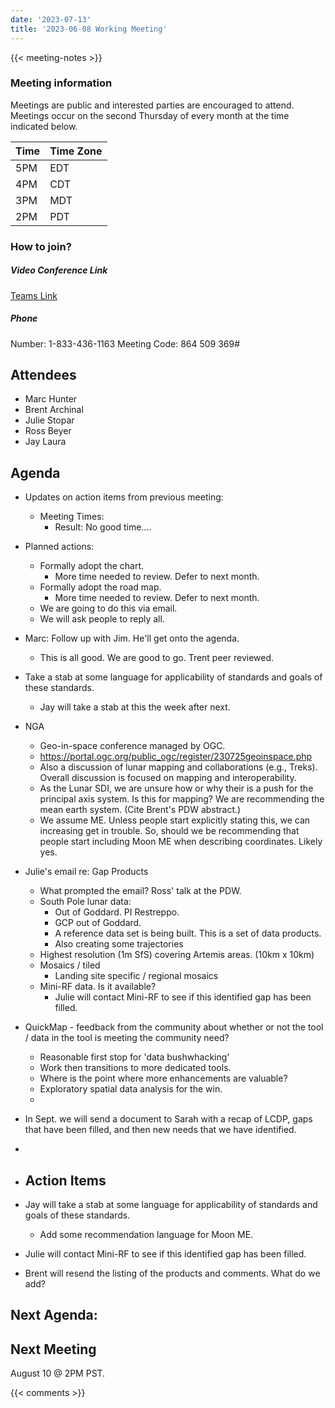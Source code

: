 ```yaml
---
date: '2023-07-13'
title: '2023-06-08 Working Meeting'
---
```


{{<  meeting-notes >}}

### Meeting information
Meetings are public and interested parties are encouraged to attend. Meetings occur on the second Thursday of every month at the time indicated below.

| Time | Time Zone |
|------|-----------|
| 5PM  | EDT |
| 4PM  | CDT |
| 3PM  | MDT |
| 2PM  | PDT | 

### How to join?

##### Video Conference Link
[Teams Link](https://teams.microsoft.com/l/meetup-join/19%3ameeting_NjM0MzI5NGUtZDI1ZS00YWVjLWI1MTctYjUzZTU4OTVlNWIz%40thread.v2/0?context=%7b%22Tid%22%3a%220693b5ba-4b18-4d7b-9341-f32f400a5494%22%2c%22Oid%22%3a%22c27c6e98-e45a-45ff-aea5-7f10d6fe67c1%22%7d)

##### Phone
Number: 1-833-436-1163
Meeting Code: 864 509 369#

## Attendees
- Marc Hunter
- Brent Archinal
- Julie Stopar
- Ross Beyer
- Jay Laura

## Agenda

- Updates on action items from previous meeting:
  - Meeting Times:
    - Result: No good time....
- Planned actions:
  - Formally adopt the chart.
    - More time needed to review. Defer to next month.
  - Formally adopt the road map.
    - More time needed to review. Defer to next month.
  - We are going to do this via email.
  - We will ask people to reply all.
- Marc: Follow up with Jim. He'll get onto the agenda.
  - This is all good. We are good to go. Trent peer reviewed.
- Take a stab at some language for applicability of standards and goals of these standards.
  - Jay will take a stab at this the week after next.
- NGA
  - Geo-in-space conference managed by OGC.
  - https://portal.ogc.org/public_ogc/register/230725geoinspace.php
  - Also a discussion of lunar mapping and collaborations (e.g., Treks). Overall discussion is focused on mapping and interoperability.
  - As the Lunar SDI, we are unsure how or why their is a push for the principal axis system. Is this for mapping? We are recommending the mean earth system.  (Cite Brent's PDW abstract.)
  - We assume ME. Unless people start explicitly stating this, we can increasing get in trouble. So, should we be recommending that people start including Moon ME when describing coordinates. Likely yes.
- Julie's email re: Gap Products
  - What prompted the email? Ross' talk at the PDW.
  - South Pole lunar data:
    - Out of Goddard. PI Restreppo.
    - GCP out of Goddard.
    - A reference data set is being built. This is a set of data products.
    - Also creating some trajectories
  - Highest resolution (1m SfS) covering Artemis areas. (10km x 10km)
  - Mosaics / tiled
    - Landing site specific / regional mosaics
  - Mini-RF data. Is it available?
    - Julie will contact Mini-RF to see if this identified gap has been filled.
- QuickMap - feedback from the community about whether or not the tool / data in the tool is meeting the community need?
  - Reasonable first stop for 'data bushwhacking'
  - Work then transitions to more dedicated tools.
  - Where is the point where more enhancements are valuable?
  - Exploratory spatial data analysis for the win.
  - 
- In Sept. we will send a document to Sarah with a recap of LCDP, gaps that have been filled, and then new needs that we have identified.
- 
  
- ## Action Items
- Jay will take a stab at some language for applicability of standards and goals of these standards.
  - Add some recommendation language for Moon ME.
- Julie will contact Mini-RF to see if this identified gap has been filled.
- Brent will resend the listing of the products and comments. What do we add?
  
Next Agenda:
- 
  
## Next Meeting
August 10 @ 2PM PST.

{{< comments >}}

